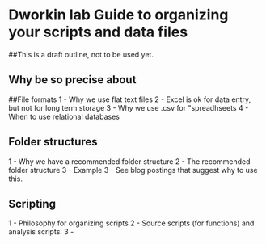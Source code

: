 Dworkin lab Guide to organizing your scripts and data files
===========================================================

##This is a draft outline, not to be used yet.

## Why be so precise about 

##File formats
1 - Why we use flat text files 
2 - Excel is ok for data entry, but not for long term storage
3 - Why we use .csv for "spreadhseets
4 - When to use relational databases

## Folder structures
1 - Why we have a recommended folder structure
2 - The recommended folder structure
3 - Example
3 - See blog postings that suggest why to use this.

## Scripting
1 - Philosophy for organizing scripts 
2 - Source scripts (for functions) and analysis scripts.
3 - 

